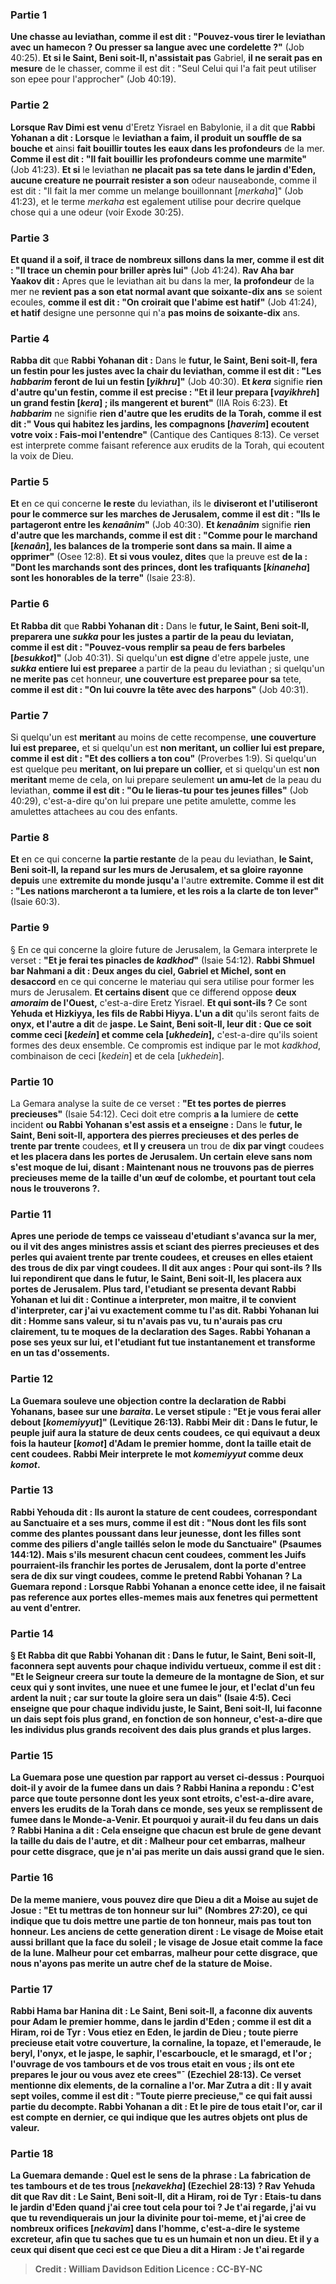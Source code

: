 
### Partie 1
<b>Une chasse au leviathan, comme il est dit : "Pouvez-vous tirer le leviathan avec un hamecon ? Ou presser sa langue avec une cordelette ?"</b> (Job 40:25). <b>Et si le Saint, Beni soit-Il, n'assistait pas</b> Gabriel, <b>il ne serait pas en mesure</b> de le chasser, comme il est dit : "Seul Celui qui l'a fait peut utiliser son epee pour l'approcher"</b> (Job 40:19).

### Partie 2
<b>Lorsque Rav Dimi est venu</b> d'Eretz Yisrael en Babylonie, il a dit que <b>Rabbi Yohanan a dit : Lorsque</b> le <b>leviathan a faim, il produit un souffle de sa bouche et</b> ainsi <b>fait bouillir toutes les eaux dans les profondeurs</b> de la mer. <b>Comme il est dit : "Il fait bouillir les profondeurs comme une marmite"</b> (Job 41:23). <b>Et si</b> le leviathan <b>ne placait pas sa tete dans le jardin d'Eden, aucune creature ne pourrait resister a son</b> odeur nauseabonde, comme il est dit : "Il fait la mer comme un melange bouillonnant [<i>merkaha</i>]"</b> (Job 41:23), et le terme <i>merkaha</i> est egalement utilise pour decrire quelque chose qui a une odeur (voir Exode 30:25).

### Partie 3
<b>Et quand il a soif, il trace de nombreux sillons dans la mer, comme il est dit : "Il trace un chemin pour briller après lui"</b> (Job 41:24). <b>Rav Aha bar Yaakov dit :</b> Apres que le leviathan ait bu dans la mer, <b>la profondeur</b> de la mer ne <b>revient pas a son etat normal avant que soixante-dix ans</b> se soient ecoules, <b>comme il est dit : "On croirait que l'abime est hatif"</b> (Job 41:24), <b>et hatif</b> designe une personne qui n'a <b>pas moins de soixante-dix</b> ans.

### Partie 4
<b>Rabba dit</b> que <b>Rabbi Yohanan dit :</b> Dans le <b>futur, le Saint, Beni soit-Il, fera un festin pour les justes avec la chair du leviathan, comme il est dit : "Les <i>habbarim</i> feront de lui un festin [<i>yikhru</i>]"</b> (Job 40:30). <b>Et <i>kera</i></b> signifie <b>rien d'autre qu'un festin, comme il est precise : "Et il leur prepara [<i>vayikhreh</i>] un grand festin [<i>kera</i>] ; ils mangerent et burent"</b> (IIA Rois 6:23). <b>Et <i>habbarim</i></b> ne signifie <b>rien d'autre que les erudits de la Torah, comme il est dit :" Vous qui habitez les jardins, les compagnons [<i>haverim</i>] ecoutent votre voix : Fais-moi l'entendre"</b> (Cantique des Cantiques 8:13). Ce verset est interprete comme faisant reference aux erudits de la Torah, qui ecoutent la voix de Dieu.

### Partie 5
<b>Et</b> en ce qui concerne <b>le reste</b> du leviathan, ils le <b>diviseront et l'utiliseront pour le commerce sur les marches de Jerusalem, comme il est dit : "Ils le partageront entre les <i>kenaânim</i>"</b> (Job 40:30). <b>Et <i>kenaânim</i></b> signifie <b>rien d'autre que les marchands, comme il est dit : "Comme pour le marchand [<i>kenaân</i>], les balances de la tromperie sont dans sa main. Il aime a opprimer"</b> (Osee 12:8). <b>Et si vous voulez, dites</b> que la preuve est <b>de la : "Dont les marchands sont des princes, dont les trafiquants [<i>kinaneha</i>] sont les honorables de la terre"</b> (Isaie 23:8).

### Partie 6
<b>Et Rabba dit</b> que <b>Rabbi Yohanan dit :</b> Dans le <b>futur, le Saint, Beni soit-Il, preparera une <i>sukka</i> pour les justes a partir de la peau du</b> <b>leviatan, comme il est dit : "Pouvez-vous remplir sa peau de fers barbeles [<i>besukkot</i>]"</b> (Job 40:31). Si quelqu'un <b>est digne</b> d'etre appele juste, une <b><i>sukka</i> entiere lui est preparee</b> a partir de la peau du leviathan ; si quelqu'un <b>ne merite pas</b> cet honneur, <b>une couverture est preparee pour sa</b> tete, <b>comme il est dit : "On lui couvre la tête avec des harpons"</b> (Job 40:31).

### Partie 7
Si quelqu'un est <b>meritant</b> au moins de cette recompense, <b>une couverture lui est preparee,</b> et si quelqu'un est <b>non meritant, un collier lui est prepare, comme il est dit : "Et des colliers a ton cou"</b> (Proverbes 1:9). Si quelqu'un est quelque peu <b>meritant, on lui prepare un collier,</b> et si quelqu'un est <b>non meritant</b> meme de cela, on lui prepare seulement <b>un amu-let</b> de la peau du leviathan, <b>comme il est dit : "Ou le lieras-tu pour tes jeunes filles"</b> (Job 40:29), c'est-a-dire qu'on lui prepare une petite amulette, comme les amulettes attachees au cou des enfants.

### Partie 8
<b>Et</b> en ce qui concerne <b>la partie restante</b> de la peau du leviathan, <b>le Saint, Beni soit-Il, la repand sur les murs de Jerusalem, et sa gloire rayonne depuis</b> une <b>extremite du monde jusqu'a</b> l'autre <b>extremite. Comme il est dit : "Les nations marcheront a ta lumiere, et les rois a la clarte de ton lever"</b> (Isaie 60:3).

### Partie 9
§ En ce qui concerne la gloire future de Jerusalem, la Gemara interprete le verset : <b>"Et je ferai tes pinacles de <i>kadkhod</i>"</b> (Isaie 54:12). <b>Rabbi Shmuel bar Nahmani a dit : Deux anges du ciel, Gabriel et Michel, sont en desaccord</b> en ce qui concerne le materiau qui sera utilise pour former les murs de Jerusalem. <b>Et certains disent</b> que ce differend oppose <b>deux <i>amoraim</i> de l'Ouest,</b> c'est-a-dire Eretz Yisrael. <b>Et qui sont-ils ?</b> Ce sont <b>Yehuda et Hizkiyya, les fils de Rabbi Hiyya. L'un a dit</b> qu'ils seront faits de <b>onyx, et l'autre a dit</b> de <b>jaspe. Le Saint, Beni soit-Il, leur dit : Que ce soit comme ceci [<i>kedein</i>] et comme cela [<i>ukhedein</i>],</b> c'est-a-dire qu'ils soient formes des deux ensemble. Ce compromis est indique par le mot <i>kadkhod</i>, combinaison de ceci [<i>kedein</i>] et de cela [<i>ukhedein</i>].

### Partie 10
La Gemara analyse la suite de ce verset : <b>"Et tes portes de pierres precieuses"</b> (Isaie 54:12). Ceci doit etre compris <b>a la</b> lumiere de <b>cette</b> incident <b>ou Rabbi Yohanan s'est assis et a enseigne :</b> Dans le <b>futur, le Saint, Beni soit-Il, apportera des pierres precieuses et des perles de trente par trente</b> coudees, <b>et Il y creusera</b> un trou de <b>dix par vingt</b> coudees <b>et les placera dans les portes de Jerusalem. Un certain</b> <b>eleve sans nom <b>s'est moque de lui,</b> disant : <b>Maintenant nous ne trouvons pas</b> de pierres precieuses meme <b>de</b> la taille d'un <b>œuf de colombe,</b> et pourtant <b>tout cela nous le trouverons ?</b>.

### Partie 11
<b>Apres</b> une periode de <b>temps</b> ce vaisseau d'etudiant <b>s'avanca sur la mer,</b> ou <b>il vit des anges ministres assis et sciant des pierres precieuses et des perles qui avaient trente par trente</b> coudees, <b>et creuses en elles</b> etaient des trous de <b>dix par vingt</b> coudees. <b>Il dit aux</b> anges : <b>Pour qui sont-ils ? Ils lui repondirent que</b> dans le <b>futur, le Saint, Beni soit-Il, les placera aux portes de Jerusalem. </b> Plus tard, l'etudiant <b>se presenta devant Rabbi Yohanan</b> et lui <b>dit :</b> Continue a <b>interpreter, mon maitre, il te convient d'interpreter,</b> car <b>j'ai vu</b> exactement <b>comme tu l'as dit.</b> Rabbi Yohanan <b>lui dit : Homme sans valeur</b>, <b>si tu n'avais pas vu, tu n'aurais pas cru</b> clairement, <b>tu te moques de la declaration des Sages.</b> Rabbi Yohanan <b>a pose ses yeux sur lui, et</b> l'etudiant fut tue instantanement <b>et transforme en un tas d'ossements.</b>

### Partie 12
La Guemara <b>souleve une objection</b> contre la declaration de Rabbi Yohanans, basee sur une <i>baraita</i>. Le verset stipule : <b>"Et je vous ferai aller debout [<i>komemiyyut</i>]"</b> (Levitique 26:13). <b>Rabbi Meir dit :</b> Dans le futur, le peuple juif aura la stature de <b>deux cents coudees, ce qui equivaut a deux</b> fois la <b>hauteur [<i>komot</i>] d'Adam le premier</b> homme, dont la taille etait de cent coudees. Rabbi Meir interprete le mot <i>komemiyyut</i> comme deux <i>komot</i>.

### Partie 13
<b>Rabbi Yehouda dit :</b> Ils auront la stature de <b>cent coudees, correspondant au Sanctuaire et a ses murs, comme il est dit : "Nous dont les fils sont comme des plantes poussant dans leur jeunesse, dont les filles sont comme des piliers d'angle taillés selon le mode du Sanctuaire"</b> (Psaumes 144:12). Mais s'ils mesurent chacun cent coudees, comment les Juifs pourraient-ils franchir les portes de Jerusalem, dont la porte d'entree sera de dix sur vingt coudees, comme le pretend Rabbi Yohanan ? La Guemara repond : <b>Lorsque Rabbi Yohanan a enonce</b> cette idee, il ne faisait pas reference aux portes elles-memes mais <b>aux</b> <b>fenetres qui</b> permettent au <b>vent</b> d'entrer.

### Partie 14
§ <b>Et Rabba dit</b> que <b>Rabbi Yohanan dit :</b> Dans le <b>futur, le Saint, Beni soit-Il, faconnera sept auvents pour chaque individu vertueux</b>, <b>comme il est dit : "Et le Seigneur creera sur toute la demeure de la montagne de Sion, et sur ceux qui y sont invites, une nuee et une fumee le jour, et l'eclat d'un feu ardent la nuit ; car sur toute la gloire sera un dais"</b> (Isaie 4:5). Ceci <b>enseigne que</b> pour <b>chaque individu juste</b>, <b>le Saint, Beni soit-Il, lui faconne un dais</b> sept fois plus grand, <b>en fonction de son honneur,</b> c'est-a-dire que les individus plus grands recoivent des dais plus grands et plus larges.

### Partie 15
La Guemara pose une question par rapport au verset ci-dessus : <b>Pourquoi</b> doit-il y avoir de la <b>fumee dans un dais ? Rabbi Hanina a repondu :</b> C'est <b>parce que toute personne dont les yeux sont etroits,</b> c'est-a-dire avare, <b>envers les erudits de la Torah dans ce monde, ses yeux se remplissent de fumee dans le Monde-a-Venir. Et pourquoi</b> y aurait-il du <b>feu dans un dais ? Rabbi Hanina a dit :</b> Cela <b>enseigne que chacun est brule de</b> gene devant la taille du <b>dais de l'autre,</b> et dit : <b>Malheur pour cet embarras, malheur pour cette disgrace,</b> que je n'ai pas merite un dais aussi grand que le sien.

### Partie 16
<b>De la meme maniere, vous</b> pouvez <b>dire</b> que Dieu a dit a Moise au sujet de Josue : <b>"Et tu mettras de ton honneur sur lui"</b> (Nombres 27:20), ce qui indique que tu dois mettre une partie de ton honneur, <b>mais pas tout ton honneur. Les anciens de cette generation dirent : Le visage de Moise</b> etait aussi brillant <b>que la face du soleil ; le visage de Josue</b> etait <b>comme la face de la lune. Malheur pour cet embarras, malheur pour cette disgrace,</b> que nous n'ayons pas merite un autre chef de la stature de Moise.

### Partie 17
<b>Rabbi Hama bar Hanina dit : Le Saint, Beni soit-Il, a faconne dix auvents pour Adam le premier</b> homme, <b>dans le jardin d'Eden ; comme il est dit</b> a Hiram, roi de Tyr : <b>Vous etiez en Eden, le jardin de Dieu ; toute pierre precieuse</b> etait votre couverture, la cornaline, la topaze, et l'emeraude, le beryl, l'onyx, et le jaspe, le saphir, l'escarboucle, et le smaragd, et l'or ; l'ouvrage de vos tambours et de vos trous etait en vous ; ils ont ete prepares le jour ou vous avez ete crees"¯ (Ezechiel 28:13). Ce verset mentionne dix elements, de la cornaline a l'or. <b>Mar Zutra a dit :</b> Il y avait <b>sept</b> voiles, <b>comme il est dit : "Toute pierre precieuse,"</b> ce qui fait aussi partie du decompte. <b>Rabbi Yohanan a dit : Et le pire de tous</b> etait <b>l'or, car il est compte en dernier,</b> ce qui indique que les autres objets ont plus de valeur.

### Partie 18
La Guemara demande : <b>Quel est le sens de la phrase : <b>La fabrication de tes tambours et de tes trous [<i>nekavekha</i>]</b> (Ezechiel 28:13) ? <b>Rav Yehuda dit</b> que <b>Rav dit : Le Saint, Beni soit-Il, dit a Hiram, roi de Tyr :</b> Etais-tu dans le jardin d'Eden quand j'ai cree tout cela pour toi ? <b>Je t'ai regarde,</b> j'ai vu que tu revendiquerais un jour la divinite pour toi-meme, <b>et j'ai cree de nombreux orifices [<i>nekavim</i>] dans l'homme,</b> c'est-a-dire le systeme excreteur, afin que tu saches que tu es un humain et non un dieu. <b>Et il y a</b> ceux <b>qui disent</b> que <b>ceci</b> est ce que Dieu <b>a dit</b> a Hiram : <b>Je t'ai regarde</b>

>Credit : William Davidson Edition
>Licence : CC-BY-NC